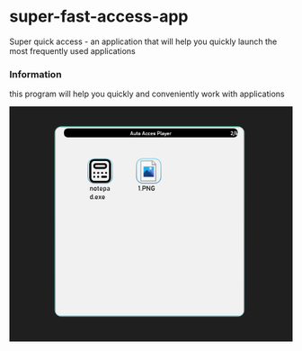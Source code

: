 # super-fast-access-app
 Super quick access - an application that will help you quickly launch the most frequently used applications
### Information
this program will help you quickly and conveniently work with applications

![Rack](Resourses/mainImage.png "Resourses/mainImage.png")
